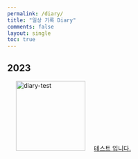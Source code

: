```yaml
---
permalink: /diary/
title: "일상 기록 Diary"
comments: false
layout: single
toc: true
---
```


## 2023

<p align="left">
<a href="/diary/test/"><img src="/diary/images/test.png" alt="diary-test" width="160" height="160" style="margin:0 20px;">테스트 입니다.</a>
</p>
